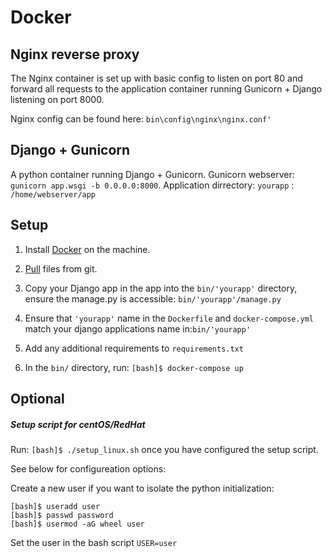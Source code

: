 # Docker

## Nginx reverse proxy

The Nginx container is set up with basic config to listen on port 80 and forward all requests to the application container running Gunicorn + Django listening on port 8000.

Nginx config can be found here:  `bin\config\nginx\nginx.conf'`

## Django + Gunicorn

A python container running Django + Gunicorn. Gunicorn webserver:  `gunicorn app.wsgi -b 0.0.0.0:8000`. Application dirrectory: `yourapp` : `/home/webserver/app`

## Setup

1. Install [Docker](https://docs.docker.com/install/) on the machine.

2. [Pull](https://github.com/Axiomvp/docker-nginx-gunicorn-django.git) files from git.

3. Copy your Django app in the app into the `bin/'yourapp'` directory, ensure the manage.py is accessible: `bin/'yourapp'/manage.py`

4. Ensure that `'yourapp'` name in the `Dockerfile` and `docker-compose.yml`  match your django applications name in:`bin/'yourapp'`

5. Add any additional requirements to `requirements.txt`

6. In the `bin/` directory, run: `[bash]$ docker-compose up`

## Optional

##### Setup script for centOS/RedHat

Run: `[bash]$ ./setup_linux.sh` once you have configured the setup script.

See below for configureation options:

Create a new user if you want to isolate the python initialization:

    [bash]$ useradd user
    [bash]$ passwd password
    [bash]$ usermod -aG wheel user

Set the user in the bash script `USER=user`
